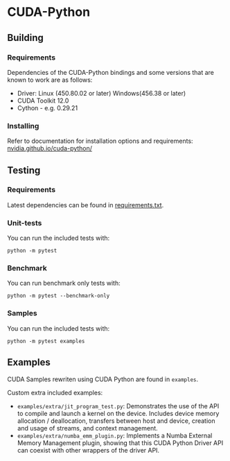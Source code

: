# CUDA-Python

## Building

### Requirements

Dependencies of the CUDA-Python bindings and some versions that are known to
work are as follows:

* Driver: Linux (450.80.02 or later) Windows(456.38 or later)
* CUDA Toolkit 12.0
* Cython - e.g. 0.29.21

### Installing

Refer to documentation for installation options and requirements: [nvidia.github.io/cuda-python/](https://nvidia.github.io/cuda-python/install.html)

## Testing

### Requirements

Latest dependencies can be found in [requirements.txt](https://github.com/NVIDIA/cuda-python/blob/main/requirements.txt).

### Unit-tests

You can run the included tests with:

```
python -m pytest
```

### Benchmark

You can run benchmark only tests with:

```
python -m pytest --benchmark-only
```

### Samples

You can run the included tests with:

```
python -m pytest examples
```

## Examples

CUDA Samples rewriten using CUDA Python are found in `examples`.

Custom extra included examples:

- `examples/extra/jit_program_test.py`: Demonstrates the use of the API to compile and
  launch a kernel on the device. Includes device memory allocation /
  deallocation, transfers between host and device, creation and usage of
  streams, and context management.
- `examples/extra/numba_emm_plugin.py`: Implements a Numba External Memory Management
  plugin, showing that this CUDA Python Driver API can coexist with other
  wrappers of the driver API.
